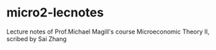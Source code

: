 # micro2-lecnotes
Lecture notes of Prof.Michael Magill's course Microeconomic Theory II, scribed by Sai Zhang
